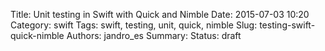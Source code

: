 Title: Unit testing in Swift with Quick and Nimble
Date: 2015-07-03 10:20
Category: swift
Tags: swift, testing, unit, quick, nimble
Slug: testing-swift-quick-nimble
Authors: jandro_es
Summary: 
Status: draft